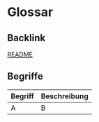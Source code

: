 # Glossar

## Backlink
[README](https://github.com/aschwrz/playground/blob/main/README.md)

## Begriffe
| Begriff       | Beschreibung | 
| ------------- |--------------| 
| A             | B            | 

